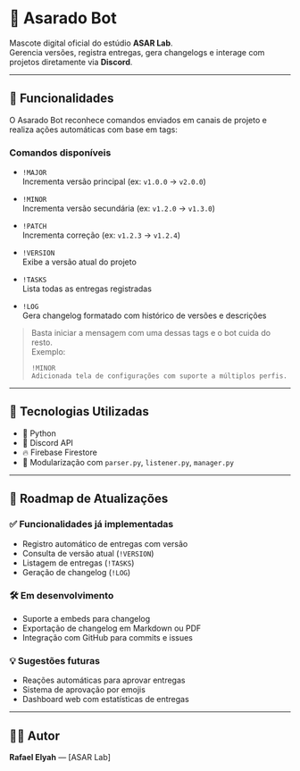 # 🤖 Asarado Bot

Mascote digital oficial do estúdio **ASAR Lab**.  
Gerencia versões, registra entregas, gera changelogs e interage com projetos diretamente via **Discord**.

---

## 🚀 Funcionalidades

O Asarado Bot reconhece comandos enviados em canais de projeto e realiza ações automáticas com base em tags:

### Comandos disponíveis

- `!MAJOR`  
  Incrementa versão principal (ex: `v1.0.0` → `v2.0.0`)

- `!MINOR`  
  Incrementa versão secundária (ex: `v1.2.0` → `v1.3.0`)

- `!PATCH`  
  Incrementa correção (ex: `v1.2.3` → `v1.2.4`)

- `!VERSION`  
  Exibe a versão atual do projeto

- `!TASKS`  
  Lista todas as entregas registradas

- `!LOG`  
  Gera changelog formatado com histórico de versões e descrições

> Basta iniciar a mensagem com uma dessas tags e o bot cuida do resto.  
> Exemplo:
>
> ```
> !MINOR  
> Adicionada tela de configurações com suporte a múltiplos perfis.
> ```

---

## 🧠 Tecnologias Utilizadas

- 🐍 Python  
- 💬 Discord API  
- 🔥 Firebase Firestore  
- 🧩 Modularização com `parser.py`, `listener.py`, `manager.py`

---

## 📅 Roadmap de Atualizações

### ✅ Funcionalidades já implementadas

- Registro automático de entregas com versão
- Consulta de versão atual (`!VERSION`)
- Listagem de entregas (`!TASKS`)
- Geração de changelog (`!LOG`)

### 🛠 Em desenvolvimento

- Suporte a embeds para changelog
- Exportação de changelog em Markdown ou PDF
- Integração com GitHub para commits e issues

### 💡 Sugestões futuras

- Reações automáticas para aprovar entregas
- Sistema de aprovação por emojis
- Dashboard web com estatísticas de entregas

---

## 👨‍💻 Autor

**Rafael Elyah** — [ASAR Lab]